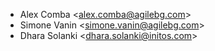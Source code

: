 - Alex Comba \<<alex.comba@agilebg.com>\>
- Simone Vanin \<<simone.vanin@agilebg.com>\>
- Dhara Solanki \<<dhara.solanki@initos.com>\>
